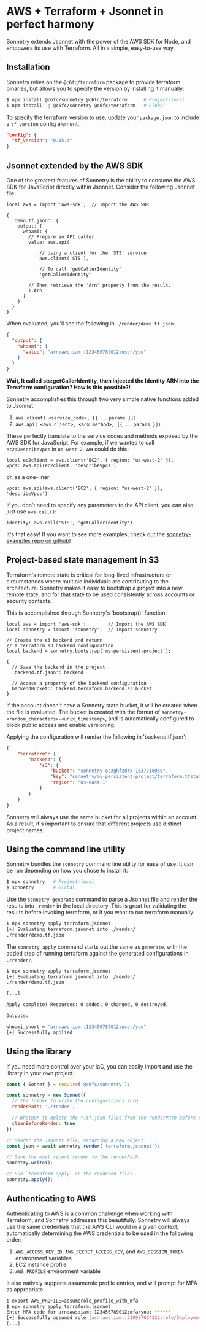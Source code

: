 # AWS + Terraform + Jsonnet in perfect harmony

Sonnetry extends Jsonnet with the power of the AWS SDK for Node, and empowers its use with Terraform. All in a simple, easy-to-use way.

## Installation

Sonnetry relies on the `@c6fc/terraform` package to provide terraform binaries, but allows you to specify the version by installing it manually:

```sh
$ npm install @c6fc/sonnetry @c6fc/terraform      # Project-local
$ npm install -g @c6fc/sonnetry @c6fc/terraform   # Global
```

To specify the terraform version to use, update your `package.json` to include a `tf_version` config element.

```json
"config": {
  "tf_version": "0.15.4"
}
```

## Jsonnet extended by the AWS SDK

One of the greatest features of Sonnetry is the ability to consume the AWS SDK for JavaScript directly within Jsonnet. Consider the following Jsonnet file:

```jsonnet
local aws = import 'aws-sdk';  // Import the AWS SDK

{
  'demo.tf.json': {
    output: {
      whoami: {
      	// Prepare an API caller
        value: aws.api(		

            // Using a client for the 'STS' service	
            aws.client('STS'),

            // To call 'getCallerIdentity'
            'getCallerIdentity'

        // Then retrieve the 'Arn' property from the result.
        ).Arn
      }
    }
  }
}
```

When evaluated, you'll see the following in `./render/demo.tf.json:`

```json
{
  "output": {
    "whoami": {
      "value": "arn:aws:iam::123456789012:user/you"
    }
  }
}
````

**Wait, It called sts:getCallerIdentity, then injected the Identity ARN into the Terraform configuration? How is this possible?!**

Sonnetry accomplishes this through two very simple native functions added to Jsonnet:
1. `aws.client( <service_code>, [{ ...params }])`
2. `aws.api( <aws_client>, <sdk_method>, [{ ...params }])`

These perfectly translate to the service codes and methods exposed by the AWS SDK for JavaScript. For example, if we wanted to call `ec2:DescribeVpcs` in `us-west-2`, we could do this:

```jsonnet
local ec2client = aws.client('EC2', { region: "us-west-2" }),
vpcs: aws.api(ec2client, 'describeVpcs')
```

or, as a one-liner:

```jsonnet
vpcs: aws.api(aws.client('EC2', { region: "us-west-2" }), 'describeVpcs')
```

If you don't need to specify any parameters to the API client, you can also just use `aws.call()`:

```jsonnet
identity: aws.call('STS', 'getCallerIdentity')
```

It's that easy! If you want to see more examples, check out the [sonnetry-examples repo on github](https://github.com/c6fc/sonnetry-examples)!


## Project-based state management in S3

Terraform's remote state is critical for long-lived infrastructure or circumstances where multiple individuals are contributing to the architecture. Sonnetry makes it easy to bootstrap a project into a new remote state, and for that state to be used consistently across accounts or security contexts.

This is accomplished through Sonnetry's 'bootstrap()' function:
```jsonnet
local aws = import 'aws-sdk';        // Import the AWS SDK
local sonnetry = import 'sonnetry';  // Import sonnetry

// Create the s3 backend and return
// a terraform s3 backend configuration
local backend = sonnetry.bootstrap('my-persistent-project');

{
  // Save the backend in the project
  'backend.tf.json': backend

  // Access a property of the backend configuration
  backendBucket:: backend.terraform.backend.s3.bucket
}
```

If the account doesn't have a Sonnetry state bucket, it will be created when the file is evaluated. The bucket is created with the format of `sonnetry-<random_characters>-<unix_timestamp>`, and is automatically configured to block public access and enable versioning.

Applying the configuration will render the following in 'backend.tf.json':
```json
{
    "terraform": {
        "backend": {
            "s3": {
                "bucket": "sonnetry-oszghfzdrx-1637718050",
                "key": "sonnetry/my-persistent-project/terraform.tfstate",
                "region": "us-east-1"
            }
        }
    }
}
```

Sonnetry will always use the same bucket for all projects within an account. As a result, it's important to ensure that different projects use distinct project names.

## Using the command line utility

Sonnetry bundles the `sonnetry` command line utility for ease of use. It can be run depending on how you chose to install it:

```sh
$ npx sonnetry   # Project-local
$ sonnetry       # Global
```

Use the `sonnetry generate` command to parse a Jsonnet file and render the results into `.render` in the local directory. This is great for validating the results before invoking terraform, or if you want to run terraform manually.

```sh
$ npx sonnetry apply terraform.jsonnet
[+] Evaluating terraform.jsonnet into ./render/
./render/demo.tf.json
```

The `sonnetry apply` command starts out the same as `generate`, with the added step of running terraform against the generated configurations in `./render/`.

```sh
$ npx sonnetry apply terraform.jsonnet
[+] Evaluating terraform.jsonnet into ./render/
./render/demo.tf.json

[...]

Apply complete! Resources: 0 added, 0 changed, 0 destroyed.

Outputs:

whoami_short = "arn:aws:iam::123456789012:user/you"
[+] Successfully applied
```

## Using the library

If you need more control over your IaC, you can easily import and use the library in your own project.

```javascript
const { Sonnet } = require('@c6fc/sonnetry');

const sonnetry = new Sonnet({
  // The folder to write the configurations into
  renderPath: './render',

  // Whether to delete the *.tf.json files from the renderPath before rendering		
  cleanBeforeRender: true
});

// Render the Jsonnet file, returning a raw object.
const json = await sonnetry.render('terraform.jsonnet');

// Save the most recent render to the renderPath.
sonnetry.write();

// Run `terraform apply` on the rendered files.
sonnetry.apply();
````

## Authenticating to AWS

Authenticating to AWS is a common challenge when working with Terraform, and Sonnetry addresses this beautifully. Sonnetry will always use the same credentials that the AWS CLI would in a given context, automatically determining the AWS credentials to be used in the following order:
1. `AWS_ACCESS_KEY_ID`, `AWS_SECRET_ACCESS_KEY`, and `AWS_SESSION_TOKEN` environment variables
2. EC2 instance profile
3. `AWS_PROFILE` environment variable

It also natively supports assumerole profile entries, and will prompt for MFA as appropriate.

```sh
$ export AWS_PROFILE=assumerole_profile_with_mfa
$ npx sonnetry apply terraform.jsonnet
Enter MFA code for arn:aws:iam::123456789012:mfa/you: ******
[+] Successfully assumed role [arn:aws:iam::210987654321:role/Deployment]
[...]
```